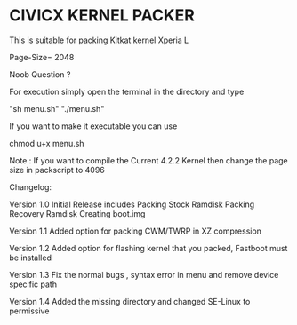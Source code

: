 CIVICX KERNEL PACKER
==========================

This is suitable for packing Kitkat kernel Xperia L

Page-Size= 2048

Noob Question ?

For execution simply open the terminal in the directory and type 

"sh menu.sh"
"./menu.sh"

If you want to make it executable you can use 

chmod u+x menu.sh 

Note : If you want to compile the Current 4.2.2 Kernel then change the
page size in packscript to 4096

Changelog:

Version 1.0
Initial Release includes
Packing Stock Ramdisk
Packing Recovery Ramdisk 
Creating boot.img 

Version 1.1
Added option for packing CWM/TWRP in XZ compression

Version 1.2
Added option for flashing kernel that you packed,
Fastboot must be installed 

Version 1.3
Fix the normal bugs , syntax error in menu and remove device specific
path

Version 1.4
Added the missing directory and changed SE-Linux to permissive 


